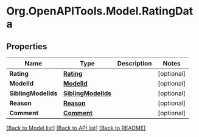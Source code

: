 # Org.OpenAPITools.Model.RatingData

## Properties

Name | Type | Description | Notes
------------ | ------------- | ------------- | -------------
**Rating** | [**Rating**](Rating.md) |  | [optional] 
**ModelId** | [**ModelId**](ModelId.md) |  | [optional] 
**SiblingModelIds** | [**SiblingModelIds**](SiblingModelIds.md) |  | [optional] 
**Reason** | [**Reason**](Reason.md) |  | [optional] 
**Comment** | [**Comment**](Comment.md) |  | [optional] 

[[Back to Model list]](../../README.md#documentation-for-models) [[Back to API list]](../../README.md#documentation-for-api-endpoints) [[Back to README]](../../README.md)

